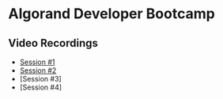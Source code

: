 # Algorand Developer Bootcamp

## Video Recordings
- [Session #1](https://youtu.be/5O1-mqCGcc0)
- [Session #2](https://youtu.be/nYMR2OY0SWs)
- [Session #3]
- [Session #4]